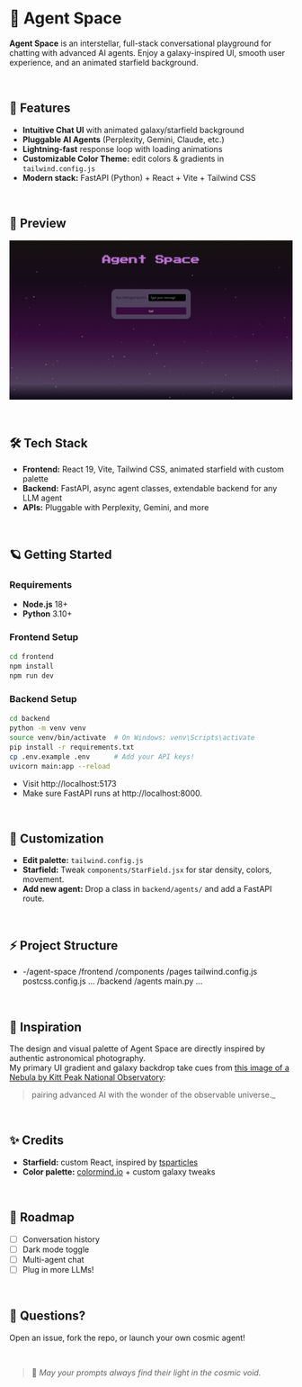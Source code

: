 # 🌌 Agent Space

**Agent Space** is an interstellar, full-stack conversational playground for chatting with advanced AI agents. Enjoy a galaxy-inspired UI, smooth user experience, and an animated starfield background.

&nbsp;

## 🚀 Features

- **Intuitive Chat UI** with animated galaxy/starfield background
- **Pluggable AI Agents** (Perplexity, Gemini, Claude, etc.)
- **Lightning-fast** response loop with loading animations
- **Customizable Color Theme:** edit colors & gradients in `tailwind.config.js`
- **Modern stack:** FastAPI (Python) + React + Vite + Tailwind CSS

&nbsp;


## 📸 Preview
![Preview Screenshot](frontend/src/assets/preview-Screenshot.png)


&nbsp;


## 🛠️ Tech Stack

- **Frontend:** React 19, Vite, Tailwind CSS, animated starfield with custom palette
- **Backend:** FastAPI, async agent classes, extendable backend for any LLM agent
- **APIs:** Pluggable with Perplexity, Gemini, and more

&nbsp;


## 🪐 Getting Started

### Requirements

- **Node.js** 18+
- **Python** 3.10+

### Frontend Setup
```bash
cd frontend
npm install
npm run dev
```

### Backend Setup
```bash
cd backend
python -m venv venv
source venv/bin/activate  # On Windows: venv\Scripts\activate
pip install -r requirements.txt
cp .env.example .env      # Add your API keys!
uvicorn main:app --reload
```
- Visit http://localhost:5173
- Make sure FastAPI runs at http://localhost:8000.

&nbsp;

## 🎨 Customization

- **Edit palette:** `tailwind.config.js`
- **Starfield:** Tweak `components/StarField.jsx` for star density, colors, movement.
- **Add new agent:** Drop a class in `backend/agents/` and add a FastAPI route.

&nbsp;


## ⚡ Project Structure
- -/agent-space /frontend /components /pages tailwind.config.js postcss.config.js ... /backend /agents main.py ...

&nbsp;


## 🤖 Inspiration

The design and visual palette of Agent Space are directly inspired by authentic astronomical photography.  
My primary UI gradient and galaxy backdrop take cues from [this image of a Nebula by Kitt Peak National Observatory](https://kpno.noirlab.edu/images/noao0126a/):

>pairing advanced AI with the wonder of the observable universe._

&nbsp;


## ✨ Credits

- **Starfield:** custom React, inspired by [tsparticles](https://github.com/matteobruni/tsparticles)
- **Color palette:** [colormind.io](http://colormind.io/) + custom galaxy tweaks

&nbsp;


## 🚀 Roadmap

- [ ] Conversation history
- [ ] Dark mode toggle
- [ ] Multi-agent chat
- [ ] Plug in more LLMs!

&nbsp;


## 🙋 Questions?

Open an issue, fork the repo, or launch your own cosmic agent!

&nbsp;

> 💫 _May your prompts always find their light in the cosmic void._
